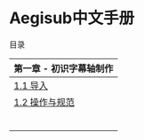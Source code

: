 # Aegisub中文手册

目录

| 第一章 - 初识字幕轴制作                                      |
| :----------------------------------------------------------- |
| [1.1 导入](https://github.com/AliubYiero/aegisub_manual/blob/Aegisub-manual/Chapter%201/1.%20%E5%AF%BC%E5%85%A5.md) |
| [1.2 操作与规范](https://github.com/AliubYiero/aegisub_manual/blob/Aegisub-manual/Chapter%201/2.%20%E6%93%8D%E4%BD%9C%E5%92%8C%E8%A7%84%E8%8C%83.md) |
|                                                              |
|                                                              |
|                                                              |
|                                                              |
|                                                              |
|                                                              |

